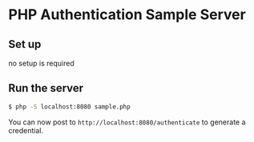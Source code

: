# PHP Authentication Sample Server

## Set up

no setup is required

## Run the server

```bash
$ php -S localhost:8080 sample.php 
```

You can now post to `http://localhost:8080/authenticate` to generate a credential.